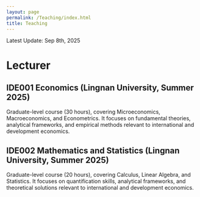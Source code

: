```yaml
---
layout: page
permalink: /Teaching/index.html
title: Teaching
---
```


Latest Update: Sep 8th, 2025&nbsp;

# Lecturer

## IDE001 Economics (Lingnan University, Summer 2025)

Graduate-level course (30 hours), covering Microeconomics, Macroeconomics, and Econometrics. It focuses on fundamental theories, analytical frameworks, and empirical methods relevant to international and development economics.

## IDE002 Mathematics and Statistics (Lingnan University, Summer 2025)

Graduate-level course (20 hours), covering Calculus, Linear Algebra, and Statistics. It focuses on quantification skills, analytical frameworks, and theoretical solutions relevant to international and development economics.

  <br>


